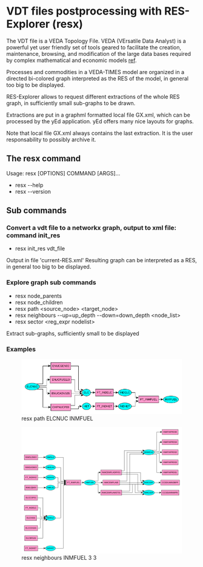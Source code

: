 # VDT files postprocessing with RES-Explorer (resx)

The VDT file is a VEDA Topology File. VEDA (VErsatile Data Analyst) is a powerful yet user friendly set of tools geared to facilitate the creation, maintenance, browsing, and modification of the large data bases required by complex mathematical and economic models [ref](https://www.filesuffix.com/fr/extension/vdt). 

Processes and commodities in a VEDA-TIMES model are organized in a directed bi-colored graph interpreted as the RES of the model,  in general too big to be displayed.

RES-Explorer allows to request different extractions of the whole RES graph, in   sufficiently small sub-graphs to be drawn. 

Extractions are put in a graphml formatted local file  GX.xml, which can be processed by the yEd application.  yEd offers many nice layouts for graphs.

Note that  local file  GX.xml always contains the last extraction. It is the user responsability to possibly archive it.


## The resx command

Usage: resx [OPTIONS] COMMAND [ARGS]...

 - resx --help
 - resx --version

## Sub commands
### Convert a vdt file to a networkx graph, output to xml file:  command init_res
 - resx init_res  vdt_file 
 
Output in file 'current-RES.xml'
Resulting graph can be interpreted as a RES, in general too big to be displayed.

### Explore graph sub commands 
 - resx node_parents <node>
 - resx node_children <node>
 - resx path <source_node> <target_node>
 - resx neighbours --up=up_depth --down=down_depth <node_list>
 - resx sector <reg_expr nodelist>
 
Extract sub-graphs, sufficiently small to be displayed

### Examples

<figure>   
   <img src="Figures/gshow+path.png" alt="gshow+path" />
    <figcaption  class="figure-caption text-center">resx path ELCNUC INMFUEL</figcaption>
</figure>
<figure>
   <img src="Figures/gshow+neighbours.png" alt="gshow+neighbours" />   
    <figcaption  class="figure-caption text-center">resx neighbours INMFUEL 3 3</figcaption>
</figure>
